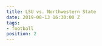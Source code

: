 ```yaml
---
title: LSU vs. Northwestern State
date: 2019-08-13 16:30:00 Z
tags:
- football
position: 2
---
```


